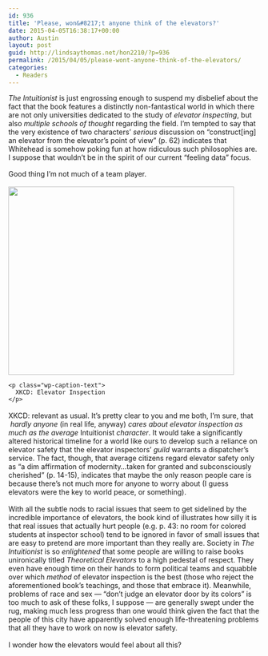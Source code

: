 ```yaml
---
id: 936
title: 'Please, won&#8217;t anyone think of the elevators?'
date: 2015-04-05T16:38:17+00:00
author: Austin
layout: post
guid: http://lindsaythomas.net/hon2210/?p=936
permalink: /2015/04/05/please-wont-anyone-think-of-the-elevators/
categories:
  - Readers
---
```

<div class="markdown-here-wrapper" style="padding-top: 0px;margin-top: 0px">
  <p style="margin: 1.2em 0px !important;margin-top: 0px !important">
    <em>The Intuitionist</em> is just engrossing enough to suspend my disbelief about the fact that the book features a distinctly non-fantastical world in which there are not only universities dedicated to the study of <em>elevator inspecting</em>, but also <em>multiple schools of thought</em> regarding the field. I’m tempted to say that the very existence of two characters’ <em>serious</em> discussion on “construct[ing] an elevator from the elevator’s point of view” (p. 62) indicates that Whitehead is somehow poking fun at how ridiculous such philosophies are. I suppose that wouldn’t be in the spirit of our current “feeling data” focus.
  </p>
  
  <p style="margin: 1.2em 0px !important;margin-top: 0px !important">
    Good thing I’m not much of a team player.
  </p>
  
  <div style="width: 461px" class="wp-caption alignnone">
    <a href="http://xkcd.com/897/"><img class="" src="http://imgs.xkcd.com/comics/elevator_inspection.png" alt="" width="451" height="377" /></a>
    
    <p class="wp-caption-text">
      XKCD: Elevator Inspection
    </p>
  </div>
  
  <p style="margin: 1.2em 0px !important">
    XKCD: relevant as usual. It’s pretty clear to you and me both, I’m sure, that <em> hardly anyone</em> (in real life, anyway) <em>cares about elevator inspection as much as the average</em> Intuitionist<em> character</em>. It would take a significantly altered historical timeline for a world like ours to develop such a reliance on elevator safety that the elevator inspectors’ <em>guild</em> warrants a dispatcher’s service. The fact, though, that average citizens regard elevator safety only as “a dim affirmation of modernity…taken for granted and subconsciously cherished” (p. 14-15), indicates that maybe the only reason people care is because there’s not much more for anyone to worry about (I guess elevators were the key to world peace, or something).
  </p>
  
  <p style="margin: 1.2em 0px !important">
    With all the subtle nods to racial issues that seem to get sidelined by the incredible importance of elevators, the book kind of illustrates how silly it is that real issues that actually hurt people (e.g. p. 43: no room for colored students at inspector school) tend to be ignored in favor of small issues that are easy to pretend are more important than they really are. Society in <em>The Intuitionist</em> is so <em>enlightened</em> that some people are willing to raise books unironically titled <em>Theoretical Elevators</em> to a high pedestal of respect. They even have enough time on their hands to form political teams and squabble over which <em>method</em> of elevator inspection is the best (those who reject the aforementioned book&#8217;s teachings, and those that embrace it). Meanwhile, problems of race and sex — “don’t judge an elevator door by its colors” is too much to ask of these folks, I suppose — are generally swept under the rug, making much less progress than one would think given the fact that the people of this city have apparently solved enough life-threatening problems that all they have to work on now is elevator safety.
  </p>
  
  <p style="margin: 1.2em 0px !important">
    I wonder how the elevators would feel about all this?
  </p>
  
  <div style="height: 0;width: 0;overflow: hidden;font-size: 0em;padding: 0;margin: 0" title="MDH:PHA+KlRoZSBJbnR1aXRpb25pc3QqIGlzIGp1c3QgZW5ncm9zc2luZyBlbm91Z2ggdG8gc3VzcGVu
ZCBteSBkaXNiZWxpZWYgYWJvdXQgdGhlIGZhY3QgdGhhdCB0aGUgYm9vayBmZWF0dXJlcyBhIGRp
c3RpbmN0bHkgbm9uLWZhbnRhc3RpY2FsIHdvcmxkIGluIHdoaWNoIHRoZXJlIGFyZSBub3Qgb25s
eSB1bml2ZXJzaXRpZXMgZGVkaWNhdGVkIHRvIHRoZSBzdHVkeSBvZiAqZWxldmF0b3IgaW5zcGVj
dGluZyosIGJ1dCBhbHNvICptdWx0aXBsZSBzY2hvb2xzIG9mIHRob3VnaHQqIHJlZ2FyZGluZyB0
aGUgZmllbGQuIEknbSB0ZW1wdGVkIHRvIHNheSB0aGF0IHRoZSB2ZXJ5IGV4aXN0ZW5jZSBvZiB0
d28gY2hhcmFjdGVycycgKnNlcmlvdXMqIGRpc2N1c3Npb24gb24gdGhlICJjb25zdHJ1Y3RbaW5n
XSBhbiBlbGV2YXRvciBmcm9tIHRoZSBlbGV2YXRvcidzIHBvaW50IG9mIHZpZXciIChwLiA2Mikg
aW5kaWNhdGVzIHRoYXQgV2hpdGVoZWFkIGlzIHBva2luZyBmdW4gYXQgaG93IHNpbGx5IHN1Y2gg
cGhpbG9zb3BoaWVzIGFyZS4gSSBzdXBwb3NlIHRoYXQgd291bGRuJ3QgYmUgaW4gdGhlIHNwaXJp
dCBvZiBvdXIgY3VycmVudCAiZmVlbGluZyBkYXRhIiBmb2N1cy48L3A+PHA+R29vZCB0aGluZyBJ
J20gbm90IG11Y2ggb2YgYSB0ZWFtIHBsYXllci48L3A+PHA+Jmx0O2ltYWdlJmd0OzwvcD48cD5Y
S0NEOiByZWxldmFudCBhcyB1c3VhbC4gSXQncyBwcmV0dHkgY2xlYXIgdG8geW91IGFuZCBtZSBi
b3RoLCBJJ20gc3VyZSwgdGhhdCAqbm8gb25lKiAoaW4gcmVhbCBsaWZlLCBhbnl3YXkpICpjYXJl
cyBhYm91dCBlbGV2YXRvciBpbnNwZWN0aW9uIGFzIG11Y2ggYXMgdGhlIGF2ZXJhZ2UgcGxheWVy
IGluIFdoaXRlaGVhZCdzIGNpdHkqLiBJdCB3b3VsZCB0YWtlIGEgc2lnbmlmaWNhbnRseSBhbHRl
cmVkIGhpc3RvcmljYWwgdGltZWxpbmUgZm9yIGEgd29ybGQgbGlrZSBvdXJzIHRvIGRldmVsb3Ag
c3VjaCBhIHJlbGlhbmNlIG9uIGVsZXZhdG9yIHNhZmV0eSB0aGF0IHRoZSBlbGV2YXRvciBpbnNw
ZWN0b3JzJyAqZ3VpbGQqIHdhcnJhbnRzIGEgZGlzcGF0Y2hlcidzIHNlcnZpY2UuIFRoZSBmYWN0
LCB0aG91Z2gsIHRoYXQgYXZlcmFnZSBjaXRpemVucyByZWdhcmQgZWxldmF0b3Igc2FmZXR5IG9u
bHkgYXMgImEgZGltIGFmZmlybWF0aW9uIG9mIG1vZGVybml0eS4uLnRha2VuIGZvciBncmFudGVk
IGFuZCBzdWJjb25zY2lvdXNseSBjaGVyaXNoZWQiLCBpbmRpY2F0ZXMgdGhhdCBtYXliZSB0aGUg
b25seSByZWFzb24gcGVvcGxlIGNhcmUgaXMgYmVjYXVzZSB0aGVyZSdzIG5vdCBtdWNoIG1vcmUg
Zm9yIGFueW9uZSB0byB3b3JyeSBhYm91dCAoSSBndWVzcyBlbGV2YXRvcnMgd2VyZSB0aGUga2V5
IHRvIHdvcmxkIHBlYWNlLCBvciBzb21ldGhpbmcpLjwvcD48cD5XaXRoIGFsbCB0aGUgc3VidGxl
IG5vZHMgdG8gcmFjaWFsIGlzc3VlcyB0aGF0IHNlZW0gdG8gZ2V0IHNpZGVsaW5lZCBieSB0aGUg
aW5jcmVkaWJsZSBpbXBvcnRhbmNlIG9mIGVsZXZhdG9ycywgdGhlIGJvb2sgY291bGQgYmUgaWxs
dXN0cmF0aW5nIGhvdyBzaWxseSBpdCBpcyBmb3IgcmVhbCBpc3N1ZXMgdGhhdCBhY3R1YWxseSBo
dXJ0IHBlb3BsZSAobm8gcm9vbSBmb3IgY29sb3JlZCBzdHVkZW50cyBhdCBlbGV2YXRvciBzY2hv
b2wpIHRlbmQgdG8gYmUgaWdub3JlZCBpbiBmYXZvciBvZiBzbWFsbCBpc3N1ZXMgdGhhdCBhcmUg
ZWFzeSB0byBibG93IHVwIGludG8gdGhpbmdzIHRoYXQgb25lIGNhbiBiZSB0cmlja2VkIGludG8g
Y2FyaW5nIGFib3V0LiBTb2NpZXR5IGluICpUaGUgSW50dWl0aW9uaXN0KiBpcyBzbyAqZW5saWdo
dGVuZWQqIHRoYXQgaXQncyB3aWxsaW5nIHRvIHJhaXNlIGJvb2tzIHVuaXJvbmljYWxseSB0aXRs
ZWQgKlRoZW9yZXRpY2FsIEVsZXZhdG9ycyogdG8gYSBoaWdoIHBlZGVzdGFsIG9mIHJlc3BlY3Qu
IE1lYW53aGlsZSwgcHJvYmxlbXMgb2YgcmFjZSBhbmQgc2V4IC0tICJkb24ndCBqdWRnZSBhbiBl
bGV2YXRvciBkb29yIGJ5IGl0cyBjb2xvcnMiIGlzIHRvbyBtdWNoIHRvIGFzayBvZiB0aGVzZSBm
b2xrcywgSSBzdXBwb3NlIC0tIGFyZSBnZW5lcmFsbHkgc3dlcHQgdW5kZXIgdGhlIHJ1ZywgbWFr
aW5nIG11Y2ggbGVzcyBwcm9ncmVzcyB0aGFuIG9uZSB3b3VsZCB0aGluayBnaXZlbiB0aGUgb3Bl
bi1taW5kZWRuZXNzIG9mIHRoZSBlbGV2YXRvciBjb21tdW5pdHkuPC9wPjxwPkkgd29uZGVyIGhv
dyB0aGUgZWxldmF0b3JzIHdvdWxkIGZlZWwgYWJvdXQgYWxsIHRoaXM/PGJyPjwvcD4=">
    ​
  </div>
</div>